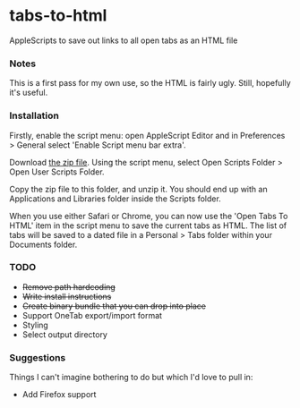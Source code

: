 # tabs-to-html #

AppleScripts to save out links to all open tabs as an HTML file

### Notes ###

This is a first pass for my own use, so the HTML is fairly ugly. Still, hopefully it's useful.

### Installation ###

Firstly, enable the script menu: open AppleScript Editor and in Preferences > General select 'Enable Script menu bar extra'.

Download [the zip file](https://github.com/blech/tabs-to-html/blob/binary/tabs-to-html.zip?raw=true "tabs-to-html.zip, 12kb"). Using the script menu, select Open Scripts Folder > Open User Scripts Folder.

Copy the zip file to this folder, and unzip it. You should end up with an Applications and Libraries folder inside the Scripts folder.

When you use either Safari or Chrome, you can now use the 'Open Tabs To HTML' item in the script menu to save the current tabs as HTML. The list of tabs will be saved to a dated file in a Personal > Tabs folder within your Documents folder.

### TODO ###

* ~~Remove path hardcoding~~
* ~~Write install instructions~~
* ~~Create binary bundle that you can drop into place~~
* Support OneTab export/import format
* Styling
* Select output directory

### Suggestions ###

Things I can't imagine bothering to do but which I'd love to pull in:

* Add Firefox support
